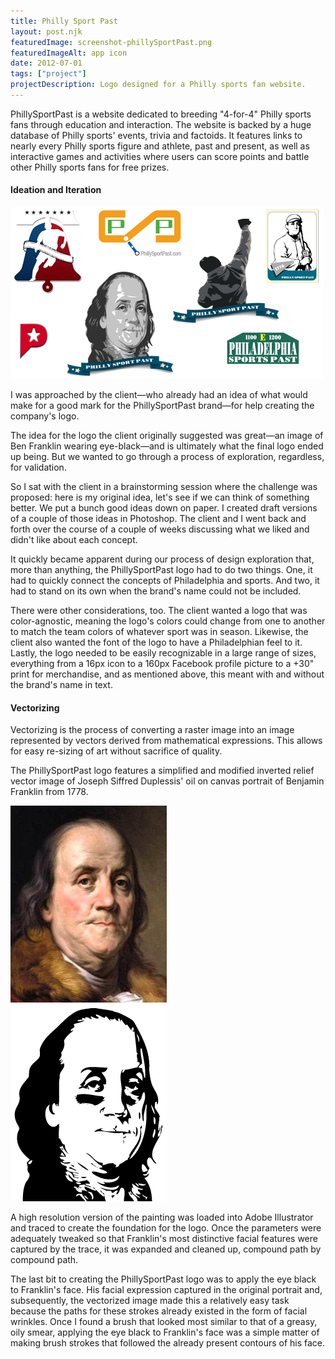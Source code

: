 ```yaml
---
title: Philly Sport Past
layout: post.njk
featuredImage: screenshot-phillySportPast.png
featuredImageAlt: app icon
date: 2012-07-01
tags: ["project"]
projectDescription: Logo designed for a Philly sports fan website.
---
```


PhillySportPast is a website dedicated to breeding "4-for-4" Philly sports fans through education and interaction. The
website is backed by a huge database of Philly sports' events, trivia and factoids. It features links to nearly every
Philly sports figure and athlete, past and present, as well as interactive games and activities where users can score
points and battle other Philly sports fans for free prizes.

<h4>Ideation and Iteration</h4>

<div class="text-center"><img class="mw-100 mb-4" src="highlight-phillySportPast-002.png" alt="PhillySportPast Logo Ideas"></div>

I was approached by the client&mdash;who already had an idea of what would make for a good mark for the PhillySportPast
brand&mdash;for help creating the company's logo.

The idea for the logo the client originally suggested was great&mdash;an image of Ben Franklin wearing
eye-black&mdash;and is ultimately what the final logo ended up being. But we wanted to go through a process of
exploration, regardless, for validation.

So I sat with the client in a brainstorming session where the challenge was proposed: here is my original idea, let's
see if we can think of something better. We put a bunch good ideas down on paper. I created draft versions of a couple
of those ideas in Photoshop. The client and I went back and forth over the course of a couple of weeks discussing what we
liked and didn't like about each concept.

It quickly became apparent during our process of design exploration that, more than anything, the PhillySportPast logo
had to do two things. One, it had to quickly connect the concepts of Philadelphia and sports. And two, it had to stand
on its own when the brand's name could not be included.

There were other considerations, too. The client wanted a logo that was color-agnostic, meaning the logo's colors could
change from one to another to match the team colors of whatever sport was in season. Likewise, the client also wanted
the font of the logo to have a Philadelphian feel to it. Lastly, the logo needed to be easily recognizable in a large
range of sizes, everything from a 16px icon to a 160px Facebook profile picture to a +30" print for merchandise, and as
mentioned above, this meant with and without the brand's name in text.

<h4>Vectorizing</h4>

Vectorizing is the process of converting a raster image into an image represented by vectors derived from mathematical
expressions. This allows for easy re-sizing of art without sacrifice of quality.

The PhillySportPast logo features a simplified and modified inverted relief vector image of Joseph Siffred Duplessis'
oil on canvas portrait of Benjamin Franklin from 1778.

<div class="d-flex flex-row justify-content-center">
    <div class="mx-3"><img class="mw-100 mb-4 shadow border" src="highlight-phillySportPast-003.png" alt="Joseph Siffred Duplessis' oil on canvas portrait of Benjamin Franklin from 1778"></div>
    <div class="mx-3"><img class="mw-100 mb-4 shadow border" src="highlight-phillySportPast-001.png" alt="PhillySportPast logo"></div>
</div>

A high resolution version of the painting was loaded into Adobe Illustrator and traced to create the foundation for the
logo. Once the parameters were adequately tweaked so that Franklin's most distinctive facial features were captured by
the trace, it was expanded and cleaned up, compound path by compound path.

The last bit to creating the PhillySportPast logo was to apply the eye black to Franklin's face. His facial expression
captured in the original portrait and, subsequently, the vectorized image made this a relatively easy task because the
paths for these strokes already existed in the form of facial wrinkles. Once I found a brush that looked most similar to
that of a greasy, oily smear, applying the eye black to Franklin's face was a simple matter of making brush strokes that
followed the already present contours of his face.
